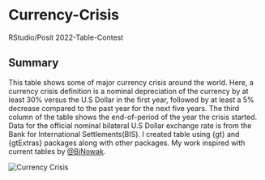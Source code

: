 # Currency-Crisis
RStudio/Posit 2022-Table-Contest

## Summary
This table shows some of major currency crisis around the world. Here, a currency crisis definition is a nominal depreciation of the currency by at least 30%  versus      the U.S Dollar in the first year, followed by at least a 5% decrease compared to the past year for the next five years. The third column of the table shows               the end-of-period of the year the crisis started. Data for the official nominal bilateral U.S Dollar exchange rate is from the Bank for International Settlements(BIS). I created table using {gt} and {gtExtras} packages along with other packages. My work inspired with current tables by [@BjNowak](https://github.com/BjnNowak/CultivatedPlanet/tree/main).


![Currency Crisis](https://user-images.githubusercontent.com/46971211/204596697-2f7a4890-e08a-440e-bd47-6be281844c62.png)
